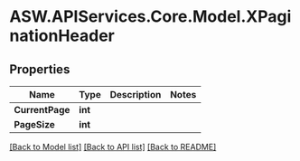 # ASW.APIServices.Core.Model.XPaginationHeader
## Properties

Name | Type | Description | Notes
------------ | ------------- | ------------- | -------------
**CurrentPage** | **int** |  | 
**PageSize** | **int** |  | 

[[Back to Model list]](../README.md#documentation-for-models) [[Back to API list]](../README.md#documentation-for-api-endpoints) [[Back to README]](../README.md)

